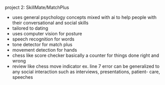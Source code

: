 project 2:
SkillMate/MatchPlus

- uses general psychology concepts
  mixed with ai to help people with their
  conversational and social skills
- tailored to dating
- uses computer vision for posture
- speech recognition for words
- tone detector for match plus
- movement detection for hands
- chess like score checker basically a
  counter for things done right and
  wrong
- review like chess move indicator ex.
  line 7 error
  can be generalized to any social interaction
  such as interviews, presentations, patient-
  care, speeches
